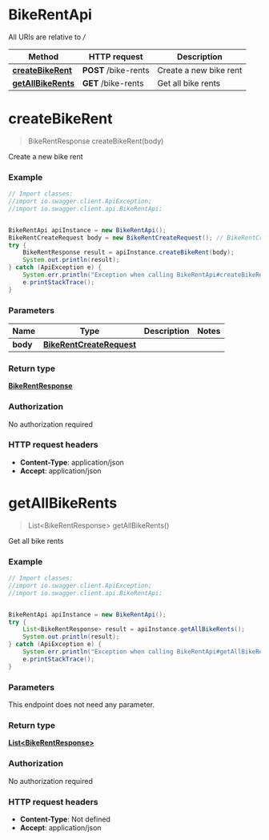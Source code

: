 # BikeRentApi

All URIs are relative to */*

Method | HTTP request | Description
------------- | ------------- | -------------
[**createBikeRent**](BikeRentApi.md#createBikeRent) | **POST** /bike-rents | Create a new bike rent
[**getAllBikeRents**](BikeRentApi.md#getAllBikeRents) | **GET** /bike-rents | Get all bike rents

<a name="createBikeRent"></a>
# **createBikeRent**
> BikeRentResponse createBikeRent(body)

Create a new bike rent

### Example
```java
// Import classes:
//import io.swagger.client.ApiException;
//import io.swagger.client.api.BikeRentApi;


BikeRentApi apiInstance = new BikeRentApi();
BikeRentCreateRequest body = new BikeRentCreateRequest(); // BikeRentCreateRequest | 
try {
    BikeRentResponse result = apiInstance.createBikeRent(body);
    System.out.println(result);
} catch (ApiException e) {
    System.err.println("Exception when calling BikeRentApi#createBikeRent");
    e.printStackTrace();
}
```

### Parameters

Name | Type | Description  | Notes
------------- | ------------- | ------------- | -------------
 **body** | [**BikeRentCreateRequest**](BikeRentCreateRequest.md)|  |

### Return type

[**BikeRentResponse**](BikeRentResponse.md)

### Authorization

No authorization required

### HTTP request headers

 - **Content-Type**: application/json
 - **Accept**: application/json

<a name="getAllBikeRents"></a>
# **getAllBikeRents**
> List&lt;BikeRentResponse&gt; getAllBikeRents()

Get all bike rents

### Example
```java
// Import classes:
//import io.swagger.client.ApiException;
//import io.swagger.client.api.BikeRentApi;


BikeRentApi apiInstance = new BikeRentApi();
try {
    List<BikeRentResponse> result = apiInstance.getAllBikeRents();
    System.out.println(result);
} catch (ApiException e) {
    System.err.println("Exception when calling BikeRentApi#getAllBikeRents");
    e.printStackTrace();
}
```

### Parameters
This endpoint does not need any parameter.

### Return type

[**List&lt;BikeRentResponse&gt;**](BikeRentResponse.md)

### Authorization

No authorization required

### HTTP request headers

 - **Content-Type**: Not defined
 - **Accept**: application/json

